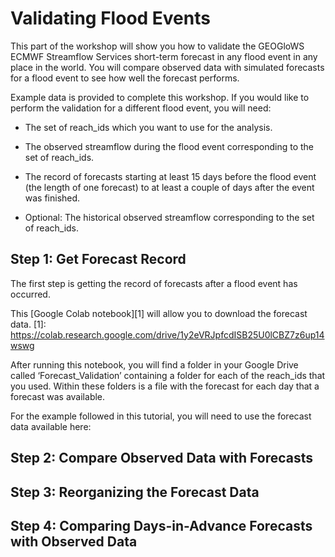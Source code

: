 # Validating Flood Events 

This part of the workshop will show you how to validate the 
GEOGloWS ECMWF Streamflow Services short-term forecast in any 
flood event in any place in the world. You will compare observed 
data with simulated forecasts for a flood event to see how well 
the forecast performs.

Example data is provided to complete this workshop. If you would like to perform 
the validation for a different flood event, you will need:

* The set of reach_ids which you want to use for the analysis.

* The observed streamflow during the flood event corresponding to the set of reach_ids.

* The record of forecasts starting at least 15 days before the flood event 
(the length of one forecast) to at least a couple of days after the event was finished.

* Optional: The historical observed streamflow corresponding to the set of reach_ids.

## Step 1: Get Forecast Record
The first step is getting the record of forecasts after a flood event has occurred.

This [Google Colab notebook][1] will allow you to download the forecast data.
[1]: https://colab.research.google.com/drive/1y2eVRJpfcdISB25U0lCBZ7z6up14wswg

After running this notebook, you will find a folder in your Google Drive called ‘Forecast_Validation’ 
containing a folder for each of the reach_ids that you used. Within these folders is a file with the forecast 
for each day that a forecast was available.

For the example followed in this tutorial, you will need to use the forecast data available here:
<!--these links do not work:)-->

## Step 2: Compare Observed Data with Forecasts

## Step 3: Reorganizing the Forecast Data

## Step 4: Comparing Days-in-Advance Forecasts with Observed Data


<!--most of this information is taken from https://training.geoglows.org/en/latest/content/streamflow-model/forecast-skill-evaluation.html#-->
